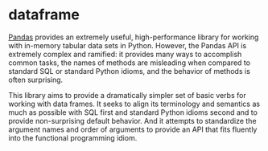 # dataframe

[Pandas](http://pandas.pydata.org/) provides an extremely useful, high-performance library for working with in-memory tabular data sets in Python. However, the Pandas API is extremely complex and ramified: it provides many ways to accomplish common tasks, the names of methods are misleading when compared to standard SQL or standard Python idioms, and the behavior of methods is often surprising.

This library aims to provide a dramatically simpler set of basic verbs for working with data frames. It seeks to align its terminology and semantics as much as possible with SQL first and standard Python idioms second and to provide non-surprising default behavior. And it attempts to standardize the argument names and order of arguments to provide an API that fits fluently into the functional programming idiom.
